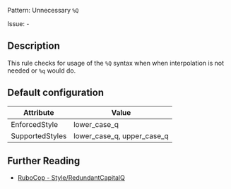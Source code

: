 Pattern: Unnecessary `%Q`

Issue: -

## Description

This rule checks for usage of the `%Q` syntax when when interpolation is not needed or `%q` would do.

## Default configuration

Attribute | Value
--- | ---
EnforcedStyle | lower_case_q
SupportedStyles | lower_case_q, upper_case_q

## Further Reading

* [RuboCop - Style/RedundantCapitalQ](https://rubocop.readthedocs.io/en/latest/cops_style/#styleredundantcapitalq)
